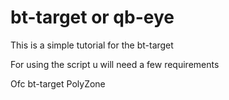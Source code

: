 # bt-target or qb-eye
 This is a simple tutorial for the bt-target 

For using the script u will need a few requirements 

Ofc bt-target
PolyZone
